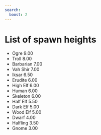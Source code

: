 ```yaml
---
search:
  boost: 2
---
```

# List of spawn heights

* Ogre 9.00
* Troll 8.00
* Barbarian 7.00
* Vah Shir 7.00
* Iksar 6.50
* Erudite 6.00
* High Elf 6.00
* Human 6.00
* Skeleton 6.00
* Half Elf 5.50
* Dark Elf 5.00
* Wood Elf 5.00
* Dwarf 4.00
* Halfling 3.50
* Gnome 3.00


